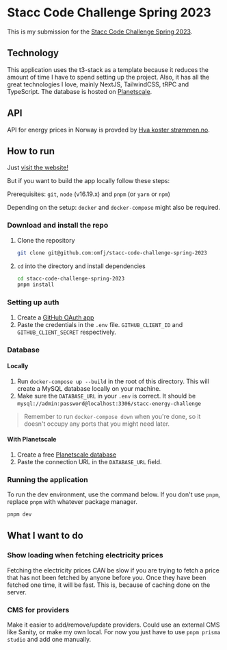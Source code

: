 # Stacc Code Challenge Spring 2023

This is my submission for the [Stacc Code Challenge Spring 2023](https://github.com/stacc/future-of-fintech-V2023).

## Technology

This application uses the t3-stack as a template because it reduces the amount
of time I have to spend setting up the project. Also, it has all the
great technologies I love, mainly NextJS, TailwindCSS, tRPC and TypeScript.
The database is hosted on [Planetscale](https://planetscale.com/).

## API

API for energy prices in Norway is provded by [Hva koster strømmen.no](https://www.hvakosterstrommen.no/strompris-api).

## How to run

Just [visit the website!](https://stacc.omfj.no)

But if you want to build the app locally follow these steps:

Prerequisites: `git`, `node` (v16.19.x) and `pnpm` (or `yarn` or `npm`)

Depending on the setup: `docker` and `docker-compose` might also be required.

### Download and install the repo

1. Clone the repository

   ```sh
   git clone git@github.com:omfj/stacc-code-challenge-spring-2023
   ```

2. `cd` into the directory and install dependencies

   ```sh
   cd stacc-code-challenge-spring-2023
   pnpm install
   ```

### Setting up auth

1. Create a [GitHub OAuth app](https://github.com/settings/developers)
2. Paste the credentials in the `.env` file. `GITHUB_CLIENT_ID` and `GITHUB_CLIENT_SECRET` respectively.

### Database

#### Locally

1. Run `docker-compose up --build` in the root of this directory. This will create a MySQL database locally on your machine.
2. Make sure the `DATABASE_URL` in your `.env` is correct. It should be `mysql://admin:password@localhost:3306/stacc-energy-challenge`

> Remember to run `docker-compose down` when you're done, so it doesn't occupy any ports that you might need later.

#### With Planetscale

1. Create a free [Planetscale database](https://planetscale.com/)
2. Paste the connection URL in the `DATABASE_URL` field.

### Running the application

To run the dev environment, use the command below. If you don't use `pnpm`, replace `pnpm` with whatever package manager.

```sh
pnpm dev
```

## What I want to do

### Show loading when fetching electricity prices

Fetching the electricity prices _CAN_ be slow if you are trying to fetch a price that has not been fetched by anyone before you. Once they have been fetched one time, it will be fast. This is, because of caching done on the server.

### CMS for providers

Make it easier to add/remove/update providers. Could use an external CMS like Sanity, or make my own local. For now you just have to use `pnpm prisma studio` and add one manually.
